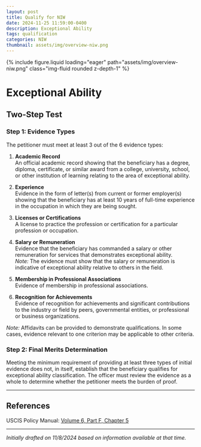 ```yaml
---
layout: post
title: Qualify for NIW
date: 2024-11-25 11:59:00-0400
description: Exceptional Ability
tags: qualification
categories: NIW
thumbnail: assets/img/overview-niw.png
---
```


<div class="row mt-3">
    <div class="col-sm mt-3 mt-md-0">
        {% include figure.liquid loading="eager" path="assets/img/overview-niw.png" class="img-fluid rounded z-depth-1" %}
    </div>
</div>

# Exceptional Ability

## Two-Step Test

### Step 1: Evidence Types
The petitioner must meet at least 3 out of the 6 evidence types:

1. **Academic Record**  
   An official academic record showing that the beneficiary has a degree, diploma, certificate, or similar award from a college, university, school, or other institution of learning relating to the area of exceptional ability.

2. **Experience**  
   Evidence in the form of letter(s) from current or former employer(s) showing that the beneficiary has at least 10 years of full-time experience in the occupation in which they are being sought.

3. **Licenses or Certifications**  
   A license to practice the profession or certification for a particular profession or occupation.

4. **Salary or Remuneration**  
   Evidence that the beneficiary has commanded a salary or other remuneration for services that demonstrates exceptional ability.  
   *Note:* The evidence must show that the salary or remuneration is indicative of exceptional ability relative to others in the field.

5. **Membership in Professional Associations**  
   Evidence of membership in professional associations.

6. **Recognition for Achievements**  
   Evidence of recognition for achievements and significant contributions to the industry or field by peers, governmental entities, or professional or business organizations.

*Note:* Affidavits can be provided to demonstrate qualifications. In some cases, evidence relevant to one criterion may be applicable to other criteria.

### Step 2: Final Merits Determination
Meeting the minimum requirement of providing at least three types of initial evidence does not, in itself, establish that the beneficiary qualifies for exceptional ability classification. The officer must review the evidence as a whole to determine whether the petitioner meets the burden of proof.

---

## References
USCIS Policy Manual: [Volume 6, Part F, Chapter 5](https://www.uscis.gov/policy-manual/volume-6-part-f-chapter-5)

---

*Initially drafted on 11/8/2024 based on information available at that time.*
